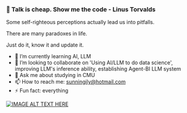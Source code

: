 ### 👋 Talk is cheap. Show me the code  - Linus Torvalds 

Some self-righteous perceptions actually lead us into pitfalls. 

There are many paradoxes in life.

Just do it, know it and update it.

- 🌱 I’m currently learning AI, LLM
- 👯 I’m looking to collaborate on 'Using AI/LLM to do data science', improving LLM's inference ability, establishing Agent-BI LLM system
- 💬 Ask me about studying in CMU
- 📫 How to reach me: sunningily@hotmail.com
- ⚡ Fun fact: everything


[![IMAGE ALT TEXT HERE](https://img.youtube.com/vi/z3cjksFFKAQ/0.jpg)](https://www.youtube.com/watch?v=z3cjksFFKAQ)
